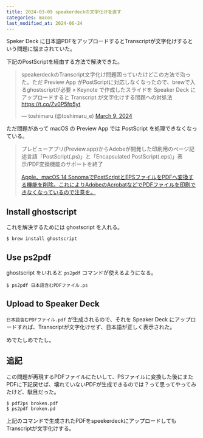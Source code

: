 ```yaml
---
title: 2024-03-09 speakerdeckの文字化けを直す
categories: macos
last_modified_at: 2024-06-24
---
```


Speker Deck に日本語PDFをアップロードするとTranscriptが文字化けするという問題に悩まされていた。

下記のPostScriptを経由する方法で解決できた。

<blockquote class="twitter-tweet"><p lang="ja" dir="ltr">speakerdeckのTranscript文字化け問題困っていたけどこの方法で治った。ただ Preview App がPostScriptに対応しなくなったので、brewで入るghostscriptが必要 » Keynote で作成したスライドを Speaker Deck にアップロードすると Transcript が文字化けする問題への対処法 <a href="https://t.co/Zv0P5fp5yt">https://t.co/Zv0P5fp5yt</a></p>&mdash; toshimaru (@toshimaru_e) <a href="https://twitter.com/toshimaru_e/status/1766291799231140318?ref_src=twsrc%5Etfw">March 9, 2024</a></blockquote> <script async src="https://platform.twitter.com/widgets.js" charset="utf-8"></script>

ただ問題があって macOS の Preview App では PostScript を処理できなくなっている。

> プレビューアプリ(Preview.app)からAdobeが開発した印刷用のページ記述言語「PostScript(.ps)」と「Encapsulated PostScript(.eps)」表示/PDF変換機能のサポートを終了
>
> [Apple、macOS 14 SonomaでPostScriptとEPSファイルをPDFへ変換する機能を削除。これによりAdobeのAcrobatなどでPDFファイルを印刷できなくなっているので注意を。](https://applech2.com/archives/20230612-apple-remove-ps-eps-to-pdf-from-macos-14-sonoma.html)

## Install ghostscript

これを解決するためには ghostscript を入れる。

```console
$ brew install ghostscript
```

## Use ps2pdf

ghostscript をいれると `ps2pdf` コマンドが使えるようになる。

```console
$ ps2pdf 日本語含むPDFファイル.ps
```

## Upload to Speaker Deck

`日本語含むPDFファイル.pdf` が生成されるので、それを Speaker Deck にアップロードすれば、Transcriptが文字化けせず、日本語が正しく表示された。

めでたしめでたし。

## 追記

この問題が再現するPDFファイルにたいして、PSファイルに変換した後にまたPDFに下記戻せば、壊れていないPDFが生成できるのでは？って思ってやってみたけど、駄目だった。

```console
$ pdf2ps broken.pdf
$ ps2pdf broken.pd
```

上記のコマンドで生成されたPDFをspeekerdeckにアップロードしてもTranscriptが文字化けする。
